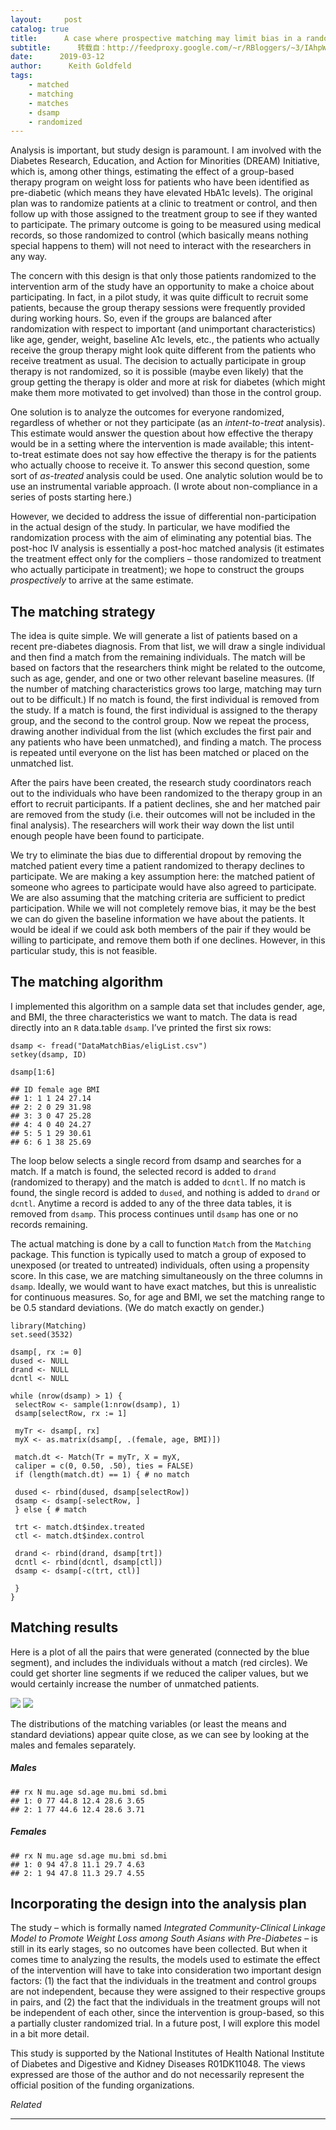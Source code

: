 ```yaml
---
layout:     post
catalog: true
title:      A case where prospective matching may limit bias in a randomized trial
subtitle:      转载自：http://feedproxy.google.com/~r/RBloggers/~3/IAhpW_zHQPs/
date:      2019-03-12
author:      Keith Goldfeld
tags:
    - matched
    - matching
    - matches
    - dsamp
    - randomized
---
```






Analysis is important, but study design is paramount. I am involved with the Diabetes Research, Education, and Action for Minorities (DREAM) Initiative, which is, among other things, estimating the effect of a group-based therapy program on weight loss for patients who have been identified as pre-diabetic (which means they have elevated HbA1c levels). The original plan was to randomize patients at a clinic to treatment or control, and then follow up with those assigned to the treatment group to see if they wanted to participate. The primary outcome is going to be measured using medical records, so those randomized to control (which basically means nothing special happens to them) will not need to interact with the researchers in any way.

The concern with this design is that only those patients randomized to the intervention arm of the study have an opportunity to make a choice about participating. In fact, in a pilot study, it was quite difficult to recruit some patients, because the group therapy sessions were frequently provided during working hours. So, even if the groups are balanced after randomization with respect to important (and unimportant characteristics) like age, gender, weight, baseline A1c levels, etc., the patients who actually receive the group therapy might look quite different from the patients who receive treatment as usual. The decision to actually participate in group therapy is not randomized, so it is possible (maybe even likely) that the group getting the therapy is older and more at risk for diabetes (which might make them more motivated to get involved) than those in the control group.

One solution is to analyze the outcomes for everyone randomized, regardless of whether or not they participate (as an *intent-to-treat* analysis). This estimate would answer the question about how effective the therapy would be in a setting where the intervention is made available; this intent-to-treat estimate does not say how effective the therapy is for the patients who actually choose to receive it. To answer this second question, some sort of *as-treated* analysis could be used. One analytic solution would be to use an instrumental variable approach. (I wrote about non-compliance in a series of posts starting here.)

However, we decided to address the issue of differential non-participation in the actual design of the study. In particular, we have modified the randomization process with the aim of eliminating any potential bias. The post-hoc IV analysis is essentially a post-hoc matched analysis (it estimates the treatment effect only for the compliers – those randomized to treatment who actually participate in treatment); we hope to construct the groups *prospectively* to arrive at the same estimate.

## The matching strategy

The idea is quite simple. We will generate a list of patients based on a recent pre-diabetes diagnosis. From that list, we will draw a single individual and then find a match from the remaining individuals. The match will be based on factors that the researchers think might be related to the outcome, such as age, gender, and one or two other relevant baseline measures. (If the number of matching characteristics grows too large, matching may turn out to be difficult.) If no match is found, the first individual is removed from the study. If a match is found, the first individual is assigned to the therapy group, and the second to the control group. Now we repeat the process, drawing another individual from the list (which excludes the first pair and any patients who have been unmatched), and finding a match. The process is repeated until everyone on the list has been matched or placed on the unmatched list.

After the pairs have been created, the research study coordinators reach out to the individuals who have been randomized to the therapy group in an effort to recruit participants. If a patient declines, she and her matched pair are removed from the study (i.e. their outcomes will not be included in the final analysis). The researchers will work their way down the list until enough people have been found to participate.

We try to eliminate the bias due to differential dropout by removing the matched patient every time a patient randomized to therapy declines to participate. We are making a key assumption here: the matched patient of someone who agrees to participate would have also agreed to participate. We are also assuming that the matching criteria are sufficient to predict participation. While we will not completely remove bias, it may be the best we can do given the baseline information we have about the patients. It would be ideal if we could ask both members of the pair if they would be willing to participate, and remove them both if one declines. However, in this particular study, this is not feasible.

## The matching algorithm

I implemented this algorithm on a sample data set that includes gender, age, and BMI, the three characteristics we want to match. The data is read directly into an `R` data.table `dsamp`. I’ve printed the first six rows:

```
dsamp <- fread("DataMatchBias/eligList.csv")
setkey(dsamp, ID)

dsamp[1:6]
```

```
## ID female age BMI
## 1: 1 1 24 27.14
## 2: 2 0 29 31.98
## 3: 3 0 47 25.28
## 4: 4 0 40 24.27
## 5: 5 1 29 30.61
## 6: 6 1 38 25.69
```

The loop below selects a single record from dsamp and searches for a match. If a match is found, the selected record is added to `drand` (randomized to therapy) and the match is added to `dcntl`. If no match is found, the single record is added to `dused`, and nothing is added to `drand` or `dcntl`. Anytime a record is added to any of the three data tables, it is removed from `dsamp`. This process continues until `dsamp` has one or no records remaining.

The actual matching is done by a call to function `Match` from the `Matching` package. This function is typically used to match a group of exposed to unexposed (or treated to untreated) individuals, often using a propensity score. In this case, we are matching simultaneously on the three columns in `dsamp`. Ideally, we would want to have exact matches, but this is unrealistic for continuous measures. So, for age and BMI, we set the matching range to be 0.5 standard deviations. (We do match exactly on gender.)

```
library(Matching)
set.seed(3532)

dsamp[, rx := 0]
dused <- NULL
drand <- NULL
dcntl <- NULL

while (nrow(dsamp) > 1) {
 selectRow <- sample(1:nrow(dsamp), 1)
 dsamp[selectRow, rx := 1]
 
 myTr <- dsamp[, rx]
 myX <- as.matrix(dsamp[, .(female, age, BMI)])
 
 match.dt <- Match(Tr = myTr, X = myX, 
 caliper = c(0, 0.50, .50), ties = FALSE)
 if (length(match.dt) == 1) { # no match
 
 dused <- rbind(dused, dsamp[selectRow])
 dsamp <- dsamp[-selectRow, ]
 } else { # match
 
 trt <- match.dt$index.treated
 ctl <- match.dt$index.control
 
 drand <- rbind(drand, dsamp[trt])
 dcntl <- rbind(dcntl, dsamp[ctl])
 dsamp <- dsamp[-c(trt, ctl)]
 
 }
}
```

## Matching results

Here is a plot of all the pairs that were generated (connected by the blue segment), and includes the individuals without a match (red circles). We could get shorter line segments if we reduced the caliper values, but we would certainly increase the number of unmatched patients.

![](https://i0.wp.com/www.rdatagen.net/post/2019-03-12-a-case-where-prospecitve-matching-may-limit-bias.en_files/figure-html/unnamed-chunk-3-1.png?w=450&ssl=1)
![](https://i0.wp.com/www.rdatagen.net/post/2019-03-12-a-case-where-prospecitve-matching-may-limit-bias.en_files/figure-html/unnamed-chunk-3-1.png?w=450&ssl=1)


The distributions of the matching variables (or least the means and standard deviations) appear quite close, as we can see by looking at the males and females separately.

##### Males

```
## rx N mu.age sd.age mu.bmi sd.bmi
## 1: 0 77 44.8 12.4 28.6 3.65
## 2: 1 77 44.6 12.4 28.6 3.71
```

##### Females

```
## rx N mu.age sd.age mu.bmi sd.bmi
## 1: 0 94 47.8 11.1 29.7 4.63
## 2: 1 94 47.8 11.3 29.7 4.55
```

## Incorporating the design into the analysis plan

The study – which is formally named *Integrated Community-Clinical Linkage Model to Promote Weight Loss among South Asians with Pre-Diabetes* – is still in its early stages, so no outcomes have been collected. But when it comes time to analyzing the results, the models used to estimate the effect of the intervention will have to take into consideration two important design factors: (1) the fact that the individuals in the treatment and control groups are not independent, because they were assigned to their respective groups in pairs, and (2) the fact that the individuals in the treatment groups will not be independent of each other, since the intervention is group-based, so this a partially cluster randomized trial. In a future post, I will explore this model in a bit more detail.


This study is supported by the National Institutes of Health National Institute of Diabetes and Digestive and Kidney Diseases R01DK11048. The views expressed are those of the author and do not necessarily represent the official position of the funding organizations.



*Related*








---
